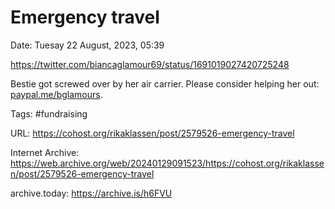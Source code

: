 # Emergency travel

Date: Tuesay 22 August, 2023, 05:39

https://twitter.com/biancaglamour69/status/1691019027420725248

Bestie got screwed over by her air carrier. Please consider helping her out: [paypal.me/bglamours](https://www.paypal.me/bglamours).

Tags: #fundraising

URL: https://cohost.org/rikaklassen/post/2579526-emergency-travel

Internet Archive: https://web.archive.org/web/20240129091523/https://cohost.org/rikaklassen/post/2579526-emergency-travel

archive.today: https://archive.is/h6FVU

<!--
If you apperciate the blog post, please consider contributing to the puppy fund: https://www.paypal.me/bglamours.
-->
